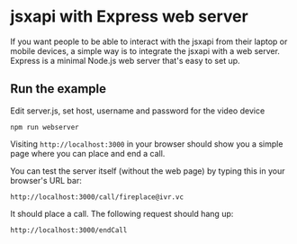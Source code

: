 # jsxapi with Express web server

If you want people to be able to interact with the jsxapi from their laptop or
mobile devices, a simple way is to integrate the jsxapi with a web server.
Express is a minimal Node.js web server that's easy to set up.

## Run the example

Edit server.js, set host, username and password for the video device

``` shell
npm run webserver
```

Visiting `http://localhost:3000` in your browser should show you a simple page
where you can place and end a call.

You can test the server itself (without the web page) by typing this in your
browser's URL bar:

`http://localhost:3000/call/fireplace@ivr.vc`

It should place a call. The following request should hang up:

`http://localhost:3000/endCall`

